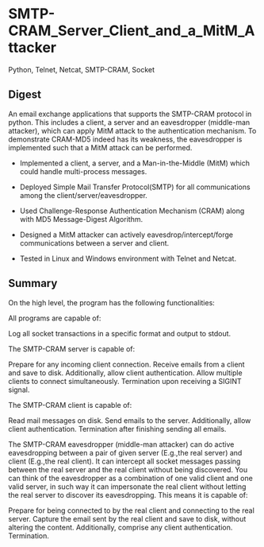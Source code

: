# SMTP-CRAM_Server_Client_and_a_MitM_Attacker
 Python, Telnet, Netcat, SMTP-CRAM, Socket

## Digest

An email exchange applications that supports the SMTP-CRAM protocol in python. This includes a client, a server and an eavesdropper (middle-man attacker), which can apply MitM attack to the authentication mechanism. To demonstrate CRAM-MD5 indeed has its weakness, the eavesdropper is implemented such that a MitM attack can be performed.

- Implemented a client, a server, and a Man-in-the-Middle (MitM) which could handle multi-process messages.

- Deployed Simple Mail Transfer Protocol(SMTP) for all communications among the client/server/eavesdropper.

- Used Challenge-Response Authentication Mechanism (CRAM) along with MD5 Message-Digest Algorithm.

- Designed a MitM attacker can actively eavesdrop/intercept/forge communications between a server and client.

- Tested in Linux and Windows environment with Telnet and Netcat.



## Summary

On the high level, the program has the following functionalities:

All programs are capable of:

Log all socket transactions in a specific format and output to stdout.

The SMTP-CRAM server is capable of:

Prepare for any incoming client connection.
Receive emails from a client and save to disk.
Additionally, allow client authentication.
Allow multiple clients to connect simultaneously.
Termination upon receiving a SIGINT signal.

The SMTP-CRAM client is capable of:

Read mail messages on disk.
Send emails to the server.
Additionally, allow client authentication.
Termination after finishing sending all emails.

The SMTP-CRAM eavesdropper (middle-man attacker) can do active eavesdropping between a pair of given server (E.g.,the real server) and client (E.g.,the real client). It can intercept all socket messages passing between the real server and the real client without being discovered. You can think of the eavesdropper as a combination of one valid client and one valid server, in such way it can impersonate the real client without letting the real server to discover its eavesdropping. This means it is capable of:

Prepare for being connected to by the real client and connecting to the real server.
Capture the email sent by the real client and save to disk, without altering the content.
Additionally, comprise any client authentication.
Termination.
